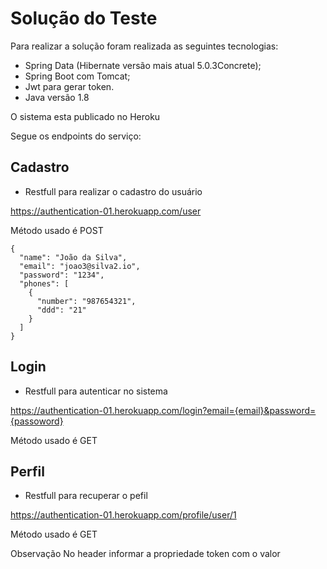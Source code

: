 # Solução do Teste

Para realizar a solução foram realizada as seguintes tecnologias:

* Spring Data (Hibernate versão mais atual 5.0.3Concrete);
* Spring Boot com Tomcat;
* Jwt para gerar token.
* Java versão 1.8

O sistema esta publicado no Heroku

Segue os endpoints do serviço:

## Cadastro

* Restfull para realizar o cadastro do usuário

https://authentication-01.herokuapp.com/user

Método usado é POST

```
{
  "name": "João da Silva",
  "email": "joao3@silva2.io",
  "password": "1234",
  "phones": [
    {
      "number": "987654321",
      "ddd": "21"
    }
  ]
}
```
## Login

* Restfull para autenticar no sistema

https://authentication-01.herokuapp.com/login?email={email}&password={passoword}

Método usado é GET

## Perfil

* Restfull para recuperar o pefil

https://authentication-01.herokuapp.com/profile/user/1

Método usado é GET

Observação No header informar a propriedade token com o valor

